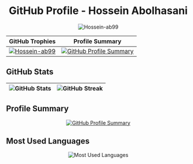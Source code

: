 

<h1 align="center">GitHub Profile - Hossein Abolhasani</h1>
<p align="center">
  <img src="https://komarev.com/ghpvc/?username=Hossein-ab99&label=Profile%20views&color=0e75b6&style=flat" alt="Hossein-ab99" />
</p>


| GitHub Trophies | Profile Summary |
|:---------------:|:---------------:|
| <a href="https://github.com/ryo-ma/github-profile-trophy"><img src="https://github-profile-trophy.vercel.app/?username=Hossein-ab99&column=3&theme=tokyonight&no-frame=true" alt="Hossein-ab99" /></a> | <a href="https://github.com/anuraghazra/github-profile-summary-cards"><img src="https://github-profile-summary-cards.vercel.app/api/cards/profile-details?username=Hossein-ab99&theme=radical&column=6" alt="GitHub Profile Summary"/></a> |



## GitHub Stats
| ![GitHub Stats](https://github-readme-stats.vercel.app/api?username=Hossein-ab99&show_icons=true&theme=radical) | ![GitHub Streak](https://github-readme-streak-stats.herokuapp.com/?user=Hossein-ab99) |
| --- | --- |

## Profile Summary
<p align="center">
  <a href="https://github.com/anuraghazra/github-profile-summary-cards">
    <img src="https://github-profile-summary-cards.vercel.app/api/cards/profile-details?username=Hossein-ab99&theme=radical" alt="GitHub Profile Summary"/>
  </a>
</p>

## Most Used Languages
<p align="center">
  <img src="https://github-readme-stats.vercel.app/api/top-langs/?username=Hossein-ab99&layout=compact&theme=radical" alt="Most Used Languages" />
</p>











